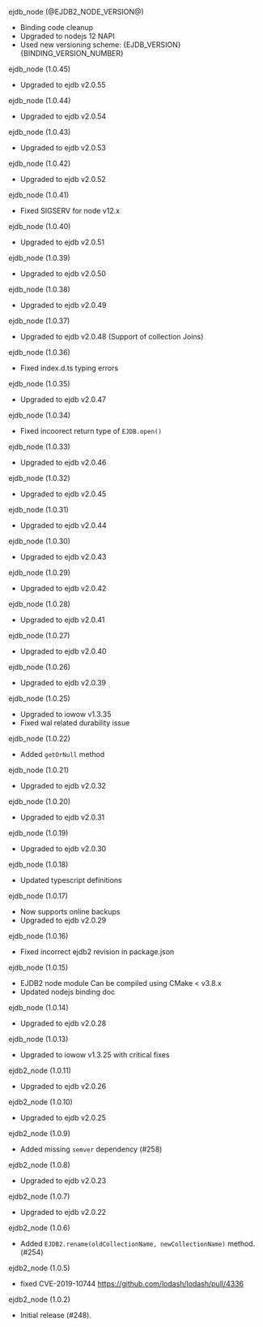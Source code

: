 ejdb_node (@EJDB2_NODE_VERSION@)

- Binding code cleanup
- Upgraded to nodejs 12 NAPI
- Used new versioning scheme: {EJDB_VERSION}{BINDING_VERSION_NUMBER}

ejdb_node (1.0.45)

- Upgraded to ejdb v2.0.55

ejdb_node (1.0.44)

- Upgraded to ejdb v2.0.54

ejdb_node (1.0.43)

- Upgraded to ejdb v2.0.53

ejdb_node (1.0.42)

- Upgraded to ejdb v2.0.52

ejdb_node (1.0.41)

- Fixed SIGSERV for node v12.x

ejdb_node (1.0.40)

- Upgraded to ejdb v2.0.51

ejdb_node (1.0.39)

- Upgraded to ejdb v2.0.50

ejdb_node (1.0.38)

- Upgraded to ejdb v2.0.49

ejdb_node (1.0.37)

- Upgraded to ejdb v2.0.48 (Support of collection Joins)

ejdb_node (1.0.36)

- Fixed index.d.ts typing errors

ejdb_node (1.0.35)

- Upgraded to ejdb v2.0.47

ejdb_node (1.0.34)

- Fixed incoorect return type of `EJDB.open()`

ejdb_node (1.0.33)

- Upgraded to ejdb v2.0.46

ejdb_node (1.0.32)

- Upgraded to ejdb v2.0.45

ejdb_node (1.0.31)

- Upgraded to ejdb v2.0.44

ejdb_node (1.0.30)

- Upgraded to ejdb v2.0.43

ejdb_node (1.0.29)

- Upgraded to ejdb v2.0.42

ejdb_node (1.0.28)

- Upgraded to ejdb v2.0.41

ejdb_node (1.0.27)

- Upgraded to ejdb v2.0.40

ejdb_node (1.0.26)

- Upgraded to ejdb v2.0.39

ejdb_node (1.0.25)

- Upgraded to iowow v1.3.35
- Fixed wal related durability issue

ejdb_node (1.0.22)

- Added `getOrNull` method

ejdb_node (1.0.21)

- Upgraded to ejdb v2.0.32

ejdb_node (1.0.20)

- Upgraded to ejdb v2.0.31

ejdb_node (1.0.19)

- Upgraded to ejdb v2.0.30

ejdb_node (1.0.18)

- Updated typescript definitions

ejdb_node (1.0.17)

- Now supports online backups
- Upgraded to ejdb v2.0.29

ejdb_node (1.0.16)

- Fixed incorrect ejdb2 revision in package.json

ejdb_node (1.0.15)

- EJDB2 node module Can be compiled using CMake < v3.8.x
- Updated nodejs binding doc

ejdb_node (1.0.14)

- Upgraded to ejdb v2.0.28

ejdb_node (1.0.13)

- Upgraded to iowow v1.3.25 with critical fixes

ejdb2_node (1.0.11)

- Upgraded to ejdb v2.0.26

ejdb2_node (1.0.10)

- Upgraded to ejdb v2.0.25

ejdb2_node (1.0.9)

- Added missing `semver` dependency (#258)

ejdb2_node (1.0.8)

- Upgraded to ejdb v2.0.23

ejdb2_node (1.0.7)

- Upgraded to ejdb v2.0.22

ejdb2_node (1.0.6)

- Added `EJDB2.rename(oldCollectionName, newCollectionName)` method. (#254)

ejdb2_node (1.0.5)

- fixed CVE-2019-10744 https://github.com/lodash/lodash/pull/4336

ejdb2_node (1.0.2)

- Initial release (#248).
